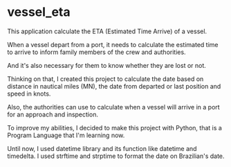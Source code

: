 # vessel_eta
This application calculate the ETA (Estimated Time Arrive) of a vessel.

When a vessel depart from a port, it needs to calculate the estimated time to arrive to inform family members of the crew and authorities.

And it's also necessary for them to know whether they are lost or not.

Thinking on that, I created this project to calculate the date based on distance in nautical miles (MN), the date from departed or last position and speed in knots.

Also, the authorities can use to calculate when a vessel will arrive in a port for an approach and inspection.

To improve my abilities, I decided to make this project with Python, that is a Program Language that I'm learning now.

Until now, I used datetime library and its function like datetime and timedelta.
I used strftime and strptime to format the date on Brazilian's date.
